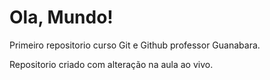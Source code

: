 # Ola, Mundo!
 Primeiro repositorio curso Git e Github professor Guanabara.
 
 Repositorio criado com alteração na aula ao vivo.

